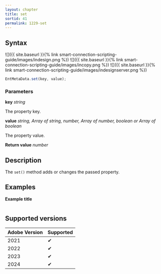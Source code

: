 ```yaml
---
layout: chapter
title: set
sortid: 41
permalink: 1229-set
---
```


## Syntax

![]({{ site.baseurl }}{% link smart-connection-scripting-guide/images/indesign.png %}) ![]({{ site.baseurl }}{% link smart-connection-scripting-guide/images/incopy.png %}) ![]({{ site.baseurl }}{% link smart-connection-scripting-guide/images/indesignserver.png %})

```javascript
EntMetaData.set(key, value);
```

### Parameters

**key** _string_

The property key.

**value** _string, Array of string, number, Array of number, boolean or Array of boolean_

The property value.

**Return value** _number_

## Description

The `set()` method adds or changes the passed property.

## Examples

**Example title**

```javascript

```

## Supported versions

| Adobe Version | Supported |
| ------------- | --------- |
| 2021          | ✔         |
| 2022          | ✔         |
| 2023          | ✔         |
| 2024          | ✔         |
